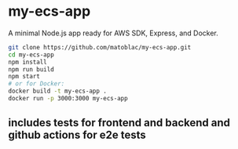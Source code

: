 # my-ecs-app

A minimal Node.js app ready for AWS SDK, Express, and Docker.

```bash
git clone https://github.com/matoblac/my-ecs-app.git
cd my-ecs-app
npm install
npm run build
npm start
# or for Docker:
docker build -t my-ecs-app .
docker run -p 3000:3000 my-ecs-app
```

## includes tests for frontend and backend and github actions for e2e tests
